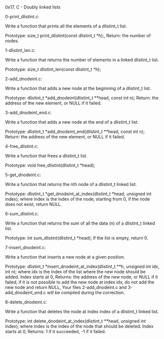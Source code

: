 0x17. C - Doubly linked lists

0-print_dlistint.c:

Write a function that prints all the elements of a dlistint_t list.

Prototype: size_t print_dlistint(const dlistint_t *h);,
Return: the number of nodes.

1-dlistint_len.c:

Write a function that returns the number of elements in a linked dlistint_t list.

Prototype: size_t dlistint_len(const dlistint_t *h);


2-add_dnodeint.c:

Write a function that adds a new node at the beginning of a dlistint_t list.

Prototype: dlistint_t *add_dnodeint(dlistint_t **head, const int n);
Return: the address of the new element, or NULL if it failed.

3-add_dnodeint_end.c:

Write a function that adds a new node at the end of a dlistint_t list.

Prototype: dlistint_t *add_dnodeint_end(dlistint_t **head, const int n);
Return: the address of the new element, or NULL if it failed.

4-free_dlistint.c:

Write a function that frees a dlistint_t list.

Prototype: void free_dlistint(dlistint_t *head);


5-get_dnodeint.c:

Write a function that returns the nth node of a dlistint_t linked list.

Prototype: dlistint_t *get_dnodeint_at_index(dlistint_t *head, unsigned int index);
where index is the index of the node, starting from 0,
if the node does not exist, return NULL.

6-sum_dlistint.c:

Write a function that returns the sum of all the data (n) of a dlistint_t linked list.

Prototype: int sum_dlistint(dlistint_t *head);
if the list is empty, return 0.

7-insert_dnodeint.c:

Write a function that inserts a new node at a given position.

Prototype: dlistint_t *insert_dnodeint_at_index(dlistint_t **h, unsigned int idx, int n);
where idx is the index of the list where the new node should be added. Index starts at 0,
Returns: the address of the new node, or NULL if it failed,
if it is not possible to add the new node at index idx, do not add the new node and return NULL,
Your files 2-add_dnodeint.c and 3-add_dnodeint_end.c will be compiled during the correction.

8-delete_dnodeint.c:

Write a function that deletes the node at index index of a dlistint_t linked list.

Prototype: int delete_dnodeint_at_index(dlistint_t **head, unsigned int index);
where index is the index of the node that should be deleted. Index starts at 0,
Returns: 1 if it succeeded, -1 if it failed.